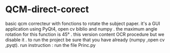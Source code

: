 # QCM-direct-corect
basic qcm correcteur with fonctions to rotate the subject paper.
it's a  GUI application using PyQt4, open cv biblio and numpy .
the maximum angle rotation for this function is 45° .
this version content OCR procedure but we disable it .
to run the project be sure  that you have already (numpy ,open cv ,pyqt). 
run instruction : run the file Princ.py
